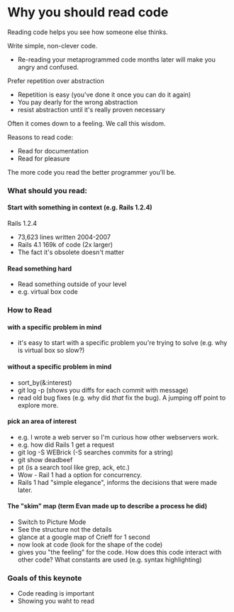 # Why you should read code

Reading code helps you see how someone else thinks.

Write simple, non-clever code.
* Re-reading your metaprogrammed code months later will make you angry and
  confused.

Prefer repetition over abstraction
* Repetition is easy (you've done it once you can do it again)
* You pay dearly for the wrong abstraction
* resist abstraction until it's really proven necessary

Often it comes down to a feeling.  We call this wisdom.

Reasons to read code:
* Read for documentation
* Read for pleasure

The more code you read the better programmer you'll be.

### What should you read:

#### Start with something in context (e.g. Rails 1.2.4)

Rails 1.2.4
* 73,623 lines written 2004-2007
* Rails 4.1 169k of code (2x larger)
* The fact it's obsolete doesn't matter

#### Read something hard

* Read something outside of your level
* e.g. virtual box code

### How to Read

#### with a specific problem in mind

* it's easy to start with a specific problem you're trying to solve (e.g. why
  is virtual box so slow?)

#### without a specific problem in mind

* sort_by(&:interest)
* git log -p (shows you diffs for each commit with message)
* read old bug fixes (e.g. why did _that_ fix the bug).  A jumping off point to
  explore more.

#### pick an area of interest

* e.g. I wrote a web server so I'm curious how other webservers work.
* e.g. how did Rails 1 get a request
* git log -S WEBrick (-S searches commits for a string)
* git show deadbeef
* pt (is a search tool like grep, ack, etc.)
* Wow - Rail 1 had a option for concurrency.
* Rails 1 had "simple elegance", informs the decisions that were made later.

#### The "skim" map (term Evan made up to describe a process he did)

* Switch to Picture Mode
* See the structure not the details
* glance at a google map of Crieff for 1 second
* now look at code (look for the shape of the code)
* gives you "the feeling" for the code.  How does this code interact with other
  code?  What constants are used (e.g. syntax highlighting)

### Goals of this keynote

* Code reading is important
* Showing you waht to read

